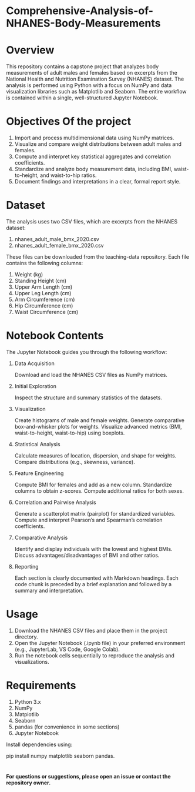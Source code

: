 # Comprehensive-Analysis-of-NHANES-Body-Measurements
# Overview
This repository contains a capstone project that analyzes body measurements of adult males and females based on excerpts from the National Health and Nutrition Examination Survey (NHANES) dataset. The analysis is performed using Python with a focus on NumPy and data visualization libraries such as Matplotlib and Seaborn. The entire workflow is contained within a single, well-structured Jupyter Notebook.

# Objectives Of the project
1. Import and process multidimensional data using NumPy matrices.
2. Visualize and compare weight distributions between adult males and females.
3. Compute and interpret key statistical aggregates and correlation coefficients.
4. Standardize and analyze body measurement data, including BMI, waist-to-height, and waist-to-hip ratios.
5. Document findings and interpretations in a clear, formal report style.

# Dataset
The analysis uses two CSV files, which are excerpts from the NHANES dataset:

1. nhanes_adult_male_bmx_2020.csv
2. nhanes_adult_female_bmx_2020.csv

These files can be downloaded from the teaching-data repository.
Each file contains the following columns:

1. Weight (kg)
2. Standing Height (cm)
3. Upper Arm Length (cm)
4. Upper Leg Length (cm)
5. Arm Circumference (cm)
6. Hip Circumference (cm)
7. Waist Circumference (cm)

# Notebook Contents
The Jupyter Notebook guides you through the following workflow:

1. Data Acquisition
   
   Download and load the NHANES CSV files as NumPy matrices.
2. Initial Exploration

   Inspect the structure and summary statistics of the datasets.
3. Visualization

   Create histograms of male and female weights.
   Generate comparative box-and-whisker plots for weights.
   Visualize advanced metrics (BMI, waist-to-height, waist-to-hip) using boxplots.
4. Statistical Analysis

   Calculate measures of location, dispersion, and shape for weights.
   Compare distributions (e.g., skewness, variance).
5. Feature Engineering

   Compute BMI for females and add as a new column.
   Standardize columns to obtain z-scores.
   Compute additional ratios for both sexes.
6. Correlation and Pairwise Analysis

   Generate a scatterplot matrix (pairplot) for standardized variables.
   Compute and interpret Pearson’s and Spearman’s correlation coefficients.
7. Comparative Analysis

   Identify and display individuals with the lowest and highest BMIs.
   Discuss advantages/disadvantages of BMI and other ratios.
8. Reporting

   Each section is clearly documented with Markdown headings.
   Each code chunk is preceded by a brief explanation and followed by a summary and interpretation.
   
# Usage
1. Download the NHANES CSV files and place them in the project directory.
2. Open the Jupyter Notebook (.ipynb file) in your preferred environment (e.g., JupyterLab, VS Code, Google Colab).
3. Run the notebook cells sequentially to reproduce the analysis and visualizations.

# Requirements
1. Python 3.x
2. NumPy
3. Matplotlib
4. Seaborn
5. pandas (for convenience in some sections)
6. Jupyter Notebook

Install dependencies using:
   
pip install numpy matplotlib seaborn pandas.
   

#
**For questions or suggestions, please open an issue or contact the repository owner.**
